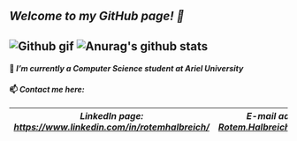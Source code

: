 ## *Welcome to my GitHub page! 👋*
![Github gif](https://avatars0.githubusercontent.com/u/6667880?s=400&v=4) ![Anurag's github stats](https://github-readme-stats.vercel.app/api?username=RotemHalbreich&show_icons=true&theme=radical)
----------------------------------------------------------------------------------------------------------
#### 🌱 *I’m currently a Computer Science student at Ariel University*
#### 📫 *Contact me here:*
| *LinkedIn page: https://www.linkedin.com/in/rotemhalbreich/* | *E-mail address: Rotem.Halbreich@gmail.com* |
------------------------------------------------------|----------------------------------------------------
<!--
**RotemHalbreich/RotemHalbreich** is a ✨ _special_ ✨ repository because its `README.md` (this file) appears on your GitHub profile.

Here are some ideas to get you started:

- 🔭 I’m currently working on ...
- 🌱 I’m currently learning ...
- 👯 I’m looking to collaborate on ...
- 🤔 I’m looking for help with ...
- 💬 Ask me about ...
- 📫 How to reach me: ...
- 😄 Pronouns: ...
- ⚡ Fun fact: ...
-->
